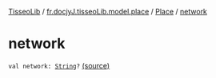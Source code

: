 [TisseoLib](../../index.md) / [fr.docjyJ.tisseoLib.model.place](../index.md) / [Place](index.md) / [network](./network.md)

# network

`val network: `[`String`](https://kotlinlang.org/api/latest/jvm/stdlib/kotlin/-string/index.html)`?` [(source)](https://github.com/docjyJ/TisseoLib/tree/master/src/main/kotlin/fr/docjyJ/tisseoLib/model/place/Place.kt#L24)